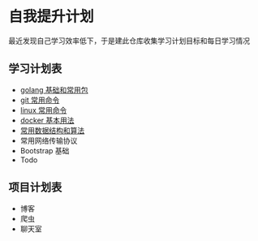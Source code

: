 # 自我提升计划

最近发现自己学习效率低下，于是建此仓库收集学习计划目标和每日学习情况

## 学习计划表

- [golang 基础和常用包](golang/README.md)
- [git 常用命令](git/README.md)
- [linux 常用命令](linux/README.md)
- [docker 基本用法](docker/README.md)
- [常用数据结构和算法](data_structure/README.md)
- 常用网络传输协议
- Bootstrap 基础
- Todo

## 项目计划表
- 博客
- 爬虫
- 聊天室
